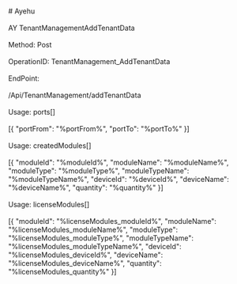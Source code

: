 <br>#     Ayehu</br>
<br>AY TenantManagementAddTenantData</br>
<br>Method: Post</br>
<br>OperationID: TenantManagement_AddTenantData</br>
<br>EndPoint:</br>
<br>/Api/TenantManagement/addTenantData</br>
<br>Usage: ports[]</br>
<br>[{
  "portFrom": "%portFrom%",
  "portTo": "%portTo%"
}]</br>
<br>Usage: createdModules[]</br>
<br>[{
  "moduleId": "%moduleId%",
  "moduleName": "%moduleName%",
  "moduleType": "%moduleType%",
  "moduleTypeName": "%moduleTypeName%",
  "deviceId": "%deviceId%",
  "deviceName": "%deviceName%",
  "quantity": "%quantity%"
}]</br>
<br>Usage: licenseModules[]</br>
<br>[{
  "moduleId": "%licenseModules_moduleId%",
  "moduleName": "%licenseModules_moduleName%",
  "moduleType": "%licenseModules_moduleType%",
  "moduleTypeName": "%licenseModules_moduleTypeName%",
  "deviceId": "%licenseModules_deviceId%",
  "deviceName": "%licenseModules_deviceName%",
  "quantity": "%licenseModules_quantity%"
}]</br>
